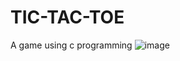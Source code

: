 # TIC-TAC-TOE
A game using c programming
![image](https://user-images.githubusercontent.com/83390756/166133723-d64ee2c7-3c15-4122-ae2a-aac20dd8a888.png)
